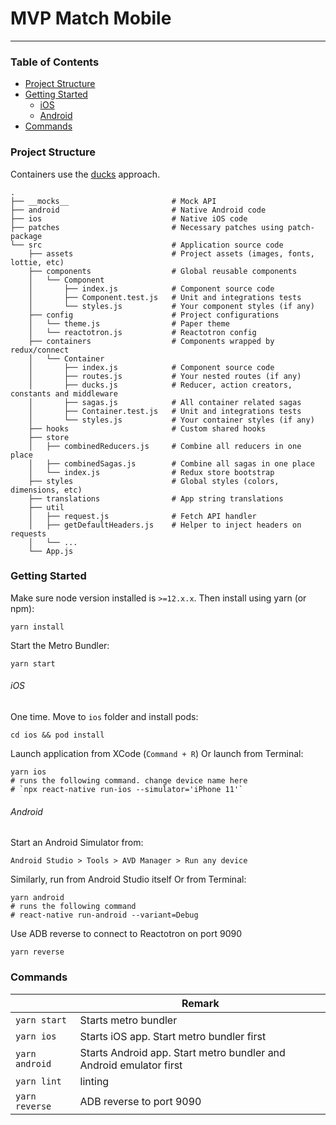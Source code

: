
# MVP Match Mobile
___

### Table of Contents

  - [Project Structure](#project-structure)
  - [Getting Started](#getting-started)
    - [iOS](#ios)
    - [Android](#android)
  - [Commands](#commands)

### Project Structure

Containers use the [ducks](https://github.com/erikras/ducks-modular-redux) approach.

```
.
├── __mocks__                       # Mock API
├── android                         # Native Android code
├── ios                             # Native iOS code
├── patches                         # Necessary patches using patch-package
└── src                             # Application source code
    ├── assets                      # Project assets (images, fonts, lottie, etc)
    ├── components                  # Global reusable components
    │   └── Component
    │       ├── index.js            # Component source code
    │       ├── Component.test.js   # Unit and integrations tests
    │       └── styles.js           # Your component styles (if any)
    ├── config                      # Project configurations
    │   └── theme.js                # Paper theme
    │   └── reactotron.js           # Reactotron config
    ├── containers                  # Components wrapped by redux/connect
    │   └── Container
    │       ├── index.js            # Component source code
    │       ├── routes.js           # Your nested routes (if any)
    │       ├── ducks.js            # Reducer, action creators, constants and middleware
    │       ├── sagas.js            # All container related sagas
    │       ├── Container.test.js   # Unit and integrations tests
    │       └── styles.js           # Your container styles (if any)
    ├── hooks                       # Custom shared hooks
    ├── store
    │   ├── combinedReducers.js     # Combine all reducers in one place
    │   ├── combinedSagas.js        # Combine all sagas in one place
    │   └── index.js                # Redux store bootstrap
    ├── styles                      # Global styles (colors, dimensions, etc)
    ├── translations                # App string translations
    ├── util
    │   ├── request.js              # Fetch API handler
    │   ├── getDefaultHeaders.js    # Helper to inject headers on requests
    │   └── ...
    └── App.js

```

### Getting Started

Make sure node version installed is `>=12.x.x`. Then install using yarn (or npm):
```
yarn install
```

Start the Metro Bundler:
```
yarn start
```

###### iOS

One time. Move to `ios` folder and install pods:

```
cd ios && pod install
```

Launch application from XCode (`Command + R`) Or launch from Terminal:

```
yarn ios
# runs the following command. change device name here
# `npx react-native run-ios --simulator='iPhone 11'`
```

###### Android

Start an Android Simulator from:
```
Android Studio > Tools > AVD Manager > Run any device
```

Similarly, run from Android Studio itself Or from Terminal:
```
yarn android
# runs the following command
# react-native run-android --variant=Debug
```

Use ADB reverse to connect to Reactotron on port 9090
```
yarn reverse
```

### Commands

|  | Remark |
|---|---|
| `yarn start` | Starts metro bundler |
| `yarn ios` | Starts iOS app. Start metro bundler first |
| `yarn android` | Starts Android app. Start metro bundler and Android emulator first |
| `yarn lint` | linting |
| `yarn reverse` | ADB reverse to port 9090 |
